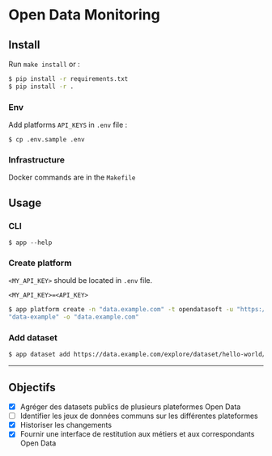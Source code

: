 # Open Data Monitoring

## Install

Run `make install` or :

```bash
$ pip install -r requirements.txt
$ pip install -r . 
```

### Env

Add platforms `API_KEYS` in `.env` file :

```
$ cp .env.sample .env
```

### Infrastructure

Docker commands are in the `Makefile`

## Usage

### CLI

```
$ app --help
```

### Create platform

`<MY_API_KEY>` should be located in `.env` file.

```text
<MY_API_KEY>=<API_KEY>
```

```bash 
$ app platform create -n "data.example.com" -t opendatasoft -u "https://data.example.com" -k DATA_EXAMPLE_API_KEY -s 
"data-example" -o "data.example.com"                          
```

### Add dataset

```bash
$ app dataset add https://data.example.com/explore/dataset/hello-world/
```

---

## Objectifs

- [x] Agréger des datasets publics de plusieurs plateformes Open Data
- [ ] Identifier les jeux de données communs sur les différentes plateformes
- [x] Historiser les changements
- [x] Fournir une interface de restitution aux métiers et aux correspondants Open Data
